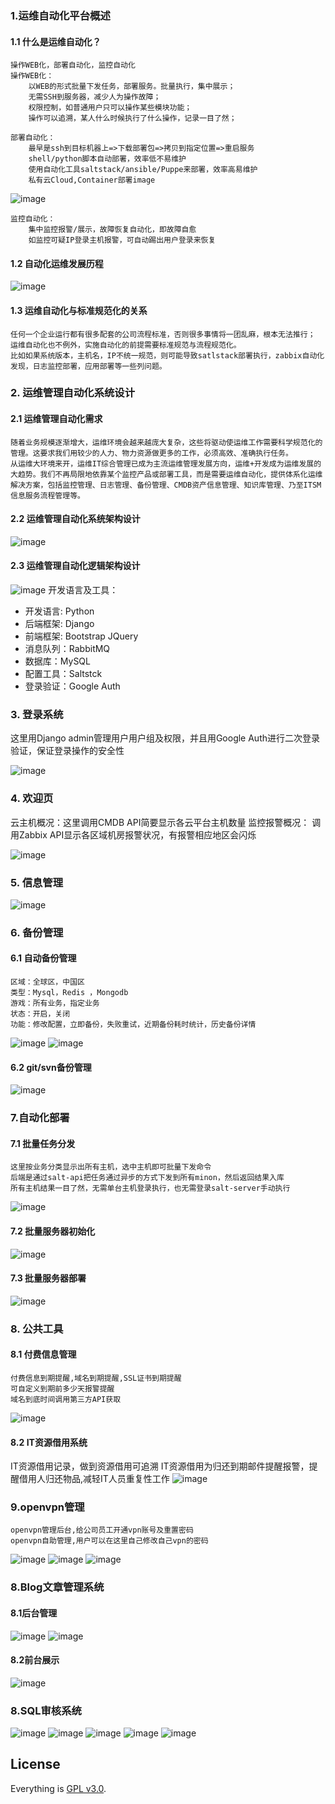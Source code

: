 ### 1.运维自动化平台概述
#### 1.1 什么是运维自动化？
    操作WEB化，部署自动化，监控自动化
 	操作WEB化：
        以WEB的形式批量下发任务，部署服务。批量执行，集中展示；
        无需SSH到服务器，减少人为操作故障；
        权限控制，如普通用户只可以操作某些模块功能；
        操作可以追溯，某人什么时候执行了什么操作，记录一目了然；

    部署自动化：
     	最早是ssh到目标机器上=>下载部署包=>拷贝到指定位置=>重启服务
    	shell/python脚本自动部署，效率低不易维护
    	使用自动化工具saltstack/ansible/Puppe来部署，效率高易维护
    	私有云Cloud,Container部署image
![image](https://raw.githubusercontent.com/yangmv/ops_server/master/images/001.png)

	监控自动化：
		集中监控报警/展示，故障恢复自动化，即故障自愈
        如监控可疑IP登录主机报警，可自动踢出用户登录来恢复

#### 1.2 自动化运维发展历程
![image](https://raw.githubusercontent.com/yangmv/ops_server/master/images/002.png)

#### 1.3 运维自动化与标准规范化的关系
	任何一个企业运行都有很多配套的公司流程标准，否则很多事情将一团乱麻，根本无法推行；
	运维自动化也不例外，实施自动化的前提需要标准规范与流程规范化。
	比如如果系统版本，主机名，IP不统一规范，则可能导致satlstack部署执行，zabbix自动化发现，日志监控部署，应用部署等一些列问题。


### 2. 运维管理自动化系统设计
#### 2.1  运维管理自动化需求
	随着业务规模逐渐增大，运维环境会越来越庞大复杂，这些将驱动使运维工作需要科学规范化的管理。这要求我们用较少的人力、物力资源做更多的工作，必须高效、准确执行任务。
	从运维大环境来开，运维IT综合管理已成为主流运维管理发展方向，运维+开发成为运维发展的大趋势。我们不再局限地依靠某个监控产品或部署工具，而是需要运维自动化，提供体系化运维解决方案，包括监控管理、日志管理、备份管理、CMDB资产信息管理、知识库管理、乃至ITSM信息服务流程管理等。

#### 2.2 运维管理自动化系统架构设计
![image](https://raw.githubusercontent.com/yangmv/ops_server/master/images/003.png)

#### 2.3 运维管理自动化逻辑架构设计
![image](https://raw.githubusercontent.com/yangmv/ops_server/master/images/004.png)
开发语言及工具：
- 开发语言: Python
- 后端框架: Django
- 前端框架: Bootstrap  JQuery
- 消息队列：RabbitMQ
- 数据库：MySQL
- 配置工具：Saltstck
- 登录验证：Google Auth


### 3. 登录系统
这里用Django admin管理用户用户组及权限，并且用Google Auth进行二次登录验证，保证登录操作的安全性

![image](https://raw.githubusercontent.com/yangmv/ops_server/master/images/005.png)

### 4. 欢迎页

云主机概况：这里调用CMDB API简要显示各云平台主机数量
监控报警概况： 调用Zabbix API显示各区域机房报警状况，有报警相应地区会闪烁

![image](https://raw.githubusercontent.com/yangmv/ops_server/master/images/006.png)

### 5. 信息管理

![image](https://raw.githubusercontent.com/yangmv/ops_server/master/images/009.png)

### 6. 备份管理
#### 6.1 自动备份管理
    区域：全球区，中国区
    类型：Mysql，Redis ，Mongodb
    游戏：所有业务，指定业务
    状态：开启，关闭
    功能：修改配置，立即备份，失败重试，近期备份耗时统计，历史备份详情
![image](https://raw.githubusercontent.com/yangmv/ops_server/master/images/013.png)
![image](https://raw.githubusercontent.com/yangmv/ops_server/master/images/014.png)

#### 6.2 git/svn备份管理
![image](https://raw.githubusercontent.com/yangmv/ops_server/master/images/015.png)


### 7.自动化部署
#### 7.1 批量任务分发
    这里按业务分类显示出所有主机，选中主机即可批量下发命令
    后端是通过salt-api把任务通过异步的方式下发到所有minon，然后返回结果入库
    所有主机结果一目了然，无需单台主机登录执行，也无需登录salt-server手动执行
![image](https://raw.githubusercontent.com/yangmv/ops_server/master/images/021.png)

#### 7.2 批量服务器初始化
![image](https://raw.githubusercontent.com/yangmv/ops_server/master/images/022.png)

#### 7.3 批量服务器部署
![image](https://raw.githubusercontent.com/yangmv/ops_server/master/images/023.png)

### 8. 公共工具
#### 8.1 付费信息管理
    付费信息到期提醒,域名到期提醒,SSL证书到期提醒
    可自定义到期前多少天报警提醒
    域名到底时间调用第三方API获取
![image](https://raw.githubusercontent.com/yangmv/ops_server/master/images/007.png)

#### 8.2 IT资源借用系统
IT资源借用记录，做到资源借用可追溯
IT资源借用为归还到期邮件提醒报警，提醒借用人归还物品,减轻IT人员重复性工作
![image](https://raw.githubusercontent.com/yangmv/ops_server/master/images/008.png)

### 9.openvpn管理
    openvpn管理后台,给公司员工开通vpn账号及重置密码
    openvpn自助管理,用户可以在这里自己修改自己vpn的密码
![image](https://raw.githubusercontent.com/yangmv/ops_server/master/images/010.png)
![image](https://raw.githubusercontent.com/yangmv/ops_server/master/images/011.png)
![image](https://raw.githubusercontent.com/yangmv/ops_server/master/images/012.png)

### 8.Blog文章管理系统
#### 8.1后台管理
![image](https://raw.githubusercontent.com/yangmv/ops_server/master/images/024.png)
![image](https://raw.githubusercontent.com/yangmv/ops_server/master/images/025.png)

#### 8.2前台展示
![image](https://raw.githubusercontent.com/yangmv/ops_server/master/images/026.png)


### 8.SQL审核系统
![image](https://raw.githubusercontent.com/yangmv/ops_server/master/images/030.png)
![image](https://raw.githubusercontent.com/yangmv/ops_server/master/images/016.png)
![image](https://raw.githubusercontent.com/yangmv/ops_server/master/images/018.png)
![image](https://raw.githubusercontent.com/yangmv/ops_server/master/images/019.png)
![image](https://raw.githubusercontent.com/yangmv/ops_server/master/images/020.png)

## License

Everything is [GPL v3.0](https://www.gnu.org/licenses/gpl-3.0.html).